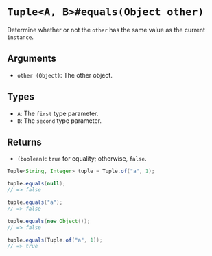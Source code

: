 # `Tuple<A, B>#equals(Object other)`

Determine whether or not the `other` has the same value as the current `instance`.

## Arguments

* `other (Object)`: The other object.

## Types

* `A`: The `first` type parameter.
* `B`: The `second` type parameter.

## Returns

* `(boolean)`: `true` for equality; otherwise, `false`.

```java
Tuple<String, Integer> tuple = Tuple.of("a", 1);

tuple.equals(null);
// => false

tuple.equals("a");
// => false

tuple.equals(new Object());
// => false

tuple.equals(Tuple.of("a", 1));
// => true
```
